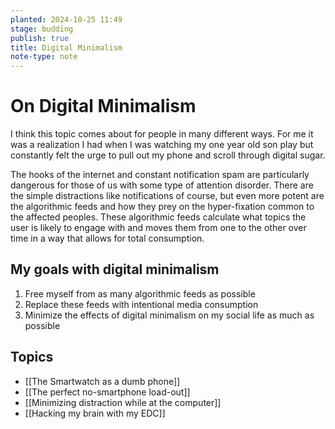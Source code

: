 ```yaml
---
planted: 2024-10-25 11:49
stage: budding
publish: true
title: Digital Minimalism
note-type: note
---
```

# On Digital Minimalism

I think this topic comes about for people in many different ways. For me it was a realization I had when I was watching my one year old son play but constantly felt the urge to pull out my phone and scroll through digital sugar.

The hooks of the internet and constant notification spam are particularly dangerous for those of us with some type of attention disorder. There are the simple distractions like notifications of course, but even more potent are the algorithmic feeds and how they prey on the hyper-fixation common to the affected peoples. These algorithmic feeds calculate what topics the user is likely to engage with and moves them from one to the other over time in a way that allows for total consumption.
## My goals with digital minimalism
1. Free myself from as many algorithmic feeds as possible
2. Replace these feeds with intentional media consumption
3. Minimize the effects of digital minimalism on my social life as much as possible
## Topics
- [[The Smartwatch as a dumb phone]]
- [[The perfect no-smartphone load-out]]
- [[Minimizing distraction while at the computer]]
- [[Hacking my brain with my EDC]]

